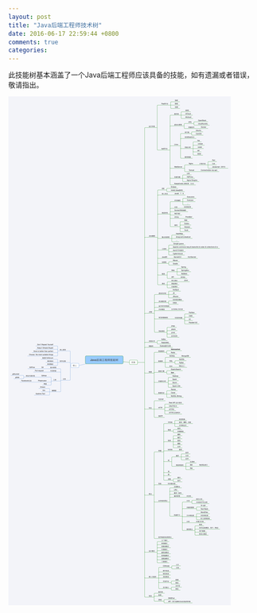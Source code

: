 ```yaml
---
layout: post
title: "Java后端工程师技术树"
date: 2016-06-17 22:59:44 +0800
comments: true
categories: 
---
```


此技能树基本涵盖了一个Java后端工程师应该具备的技能，如有遗漏或者错误，敬请指出。

<!--more-->

[![java-skill-tree](/images/blog_images/java-skill-tree.png)](/images/blog_images/java-skill-tree.png)
